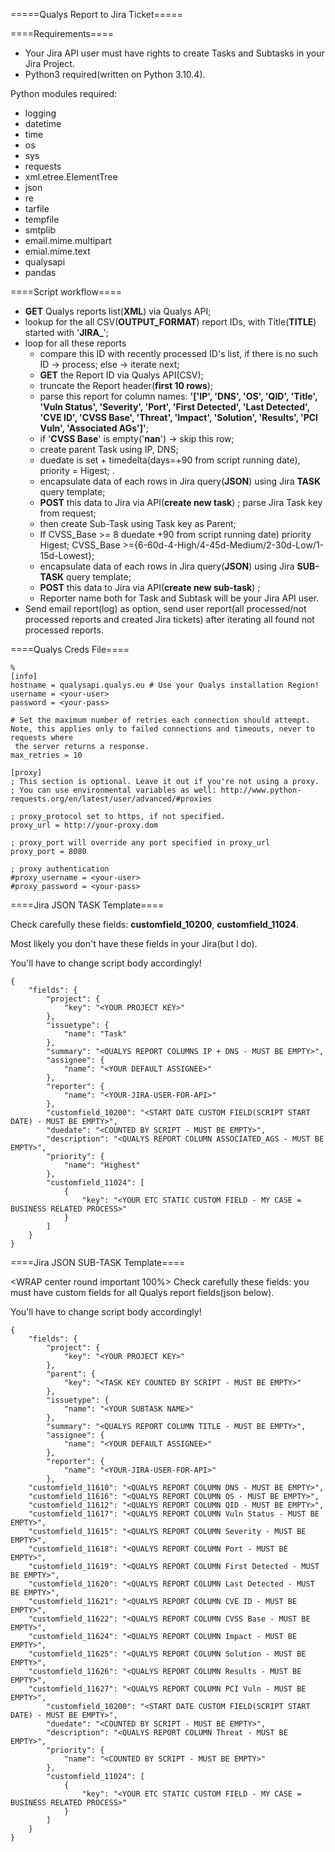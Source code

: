 =====Qualys Report to Jira Ticket=====

====Requirements====

  * Your Jira API user must have rights to create Tasks and Subtasks in your Jira Project.
  * Python3 required(written on Python 3.10.4).

Python modules required:
  * logging
  * datetime
  * time
  * os
  * sys
  * requests
  * xml.etree.ElementTree
  * json
  * re
  * tarfile
  * tempfile
  * smtplib
  * email.mime.multipart
  * emial.mime.text
  * qualysapi
  * pandas

====Script workflow====

  - **GET** Qualys reports list(**XML**) via Qualys API;
  - lookup for the all CSV(**OUTPUT_FORMAT**) report IDs, with Title(**TITLE**) started with '**JIRA_**'; 
  - loop for all these reports
    - compare this ID with recently processed ID's list, if there is no such ID -> process; else -> iterate next;
    - **GET** the Report ID via Qualys API(CSV);
    - truncate the Report header(**first 10 rows**);
    - parse this report for column names: **'['IP', 'DNS', 'OS', 'QID', 'Title', 'Vuln Status', 'Severity', 'Port', 'First Detected', 'Last Detected', 'CVE ID', 'CVSS Base', 'Threat', 'Impact', 'Solution', 'Results', 'PCI Vuln', 'Associated AGs']'**;
    - if '**CVSS Base**' is empty('**nan**') -> skip this row;
    - create parent Task using IP, DNS; 
    - duedate is set + timedelta(days=+90 from script running date), priority = Higest; .
    - encapsulate data of each rows in Jira query(**JSON**) using Jira **TASK** query template;
    - **POST** this data to Jira via API(**create new task**) ; parse Jira Task key from request;
    - then create Sub-Task using Task key as Parent; 
    - If CVSS_Base >= 8 duedate +90 from script running date) priority Higest; CVSS_Base >={6-60d-4-High/4-45d-Medium/2-30d-Low/1-15d-Lowest};
    - encapsulate data of each rows in Jira query(**JSON**) using Jira **SUB-TASK** query template;
    - **POST** this data to Jira via API(**create new sub-task**) ;
    - Reporter name both for Task and Subtask will be your Jira API user.
  - Send email report(log) as option, send user report(all processed/not processed reports and created Jira tickets) after iterating all found not processed reports.


====Qualys Creds File====

```
%
[info]
hostname = qualysapi.qualys.eu # Use your Qualys installation Region!
username = <your-user>
password = <your-pass>

# Set the maximum number of retries each connection should attempt. Note, this applies only to failed connections and timeouts, never to requests where
 the server returns a response.
max_retries = 10

[proxy]
; This section is optional. Leave it out if you're not using a proxy.
; You can use environmental variables as well: http://www.python-requests.org/en/latest/user/advanced/#proxies

; proxy_protocol set to https, if not specified.
proxy_url = http://your-proxy.dom

; proxy_port will override any port specified in proxy_url
proxy_port = 8080

; proxy authentication
#proxy_username = <your-user>
#proxy_password = <your-pass>
```

====Jira JSON TASK Template====

Check carefully these fields: **customfield_10200**, **customfield_11024**.

Most likely you don't have these fields in your Jira(but I do).

You'll have to change script body accordingly!

```
{
    "fields": {
        "project": {
            "key": "<YOUR PROJECT KEY>"
        },
        "issuetype": {
            "name": "Task"
        },
        "summary": "<QUALYS REPORT COLUMNS IP + DNS - MUST BE EMPTY>",
        "assignee": {
            "name": "<YOUR DEFAULT ASSIGNEE>"
        },
        "reporter": {
            "name": "<YOUR-JIRA-USER-FOR-API>"
        },
        "customfield_10200": "<START DATE CUSTOM FIELD(SCRIPT START DATE) - MUST BE EMPTY>",
        "duedate": "<COUNTED BY SCRIPT - MUST BE EMPTY>",
        "description": "<QUALYS REPORT COLUMN ASSOCIATED_AGS - MUST BE EMPTY>",
        "priority": {
            "name": "Highest"
        },
        "customfield_11024": [
            {
                "key": "<YOUR ETC STATIC CUSTOM FIELD - MY CASE = BUSINESS RELATED PROCESS>"
            }
        ]
    }
}
```

====Jira JSON SUB-TASK Template====

<WRAP center round important 100%>
Check carefully these fields: you must have custom fields for all Qualys report fields(json below).

You'll have to change script body accordingly!
</WRAP>

```
{
    "fields": {
        "project": {
            "key": "<YOUR PROJECT KEY>"
        },
		"parent": {
            "key": "<TASK KEY COUNTED BY SCRIPT - MUST BE EMPTY>"
        },
        "issuetype": {
            "name": "<YOUR SUBTASK NAME>"
        },
        "summary": "<QUALYS REPORT COLUMN TITLE - MUST BE EMPTY>",
        "assignee": {
            "name": "<YOUR DEFAULT ASSIGNEE>"
        },
        "reporter": {
            "name": "<YOUR-JIRA-USER-FOR-API>"
        },
	"customfield_11610": "<QUALYS REPORT COLUMN DNS - MUST BE EMPTY>",
	"customfield_11616": "<QUALYS REPORT COLUMN OS - MUST BE EMPTY>",
	"customfield_11612": "<QUALYS REPORT COLUMN QID - MUST BE EMPTY>",
	"customfield_11617": "<QUALYS REPORT COLUMN Vuln Status - MUST BE EMPTY>",
	"customfield_11615": "<QUALYS REPORT COLUMN Severity - MUST BE EMPTY>",
	"customfield_11618": "<QUALYS REPORT COLUMN Port - MUST BE EMPTY>",
	"customfield_11619": "<QUALYS REPORT COLUMN First Detected - MUST BE EMPTY>",
	"customfield_11620": "<QUALYS REPORT COLUMN Last Detected - MUST BE EMPTY>",
	"customfield_11621": "<QUALYS REPORT COLUMN CVE ID - MUST BE EMPTY>",
	"customfield_11622": "<QUALYS REPORT COLUMN CVSS Base - MUST BE EMPTY>",
	"customfield_11624": "<QUALYS REPORT COLUMN Impact - MUST BE EMPTY>",
	"customfield_11625": "<QUALYS REPORT COLUMN Solution - MUST BE EMPTY>",
	"customfield_11626": "<QUALYS REPORT COLUMN Results - MUST BE EMPTY>",
	"customfield_11627": "<QUALYS REPORT COLUMN PCI Vuln - MUST BE EMPTY>",
        "customfield_10200": "<START DATE CUSTOM FIELD(SCRIPT START DATE) - MUST BE EMPTY>",
        "duedate": "<COUNTED BY SCRIPT - MUST BE EMPTY>",
        "description": "<QUALYS REPORT COLUMN Threat - MUST BE EMPTY>",
        "priority": {
            "name": "<COUNTED BY SCRIPT - MUST BE EMPTY>"
        },
        "customfield_11024": [
            {
                "key": "<YOUR ETC STATIC CUSTOM FIELD - MY CASE = BUSINESS RELATED PROCESS>"
            }
        ]
    }
}
```
